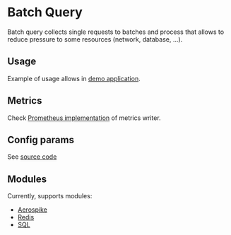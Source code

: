 # Batch Query

Batch query collects single requests to batches and process that allows to reduce pressure to some resources (network, 
database, ...).

## Usage

Example of usage allows in [demo application](https://github.com/koykov/demo/tree/master/batch_query).

## Metrics

Check [Prometheus implementation](https://github.com/koykov/batch_query/tree/master/metrics/prometheus) of metrics writer.

## Config params

See [source code](config.go)

## Modules

Currently, supports modules:
* [Aerospike](mods/aerospike)
* [Redis](mods/redis)
* [SQL](mods/sql)
